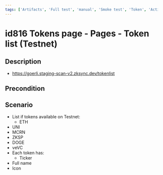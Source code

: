 ```yaml
---
tags: ['Artifacts', 'Full test', 'manual', 'Smoke test', 'Token', 'Active']
---
```


# id816 Tokens page - Pages - Token list (Testnet)

## Description
  - https://goerli.staging-scan-v2.zksync.dev/tokenlist

## Precondition


## Scenario
- List if tokens available on Testnet:
    - ETH
- UNI
- MCRN
- ZKSP
- DOGE
- veVC
- Each token has:
    - Ticker
- Full name
- Icon
